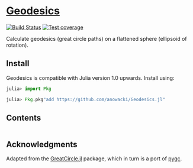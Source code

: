 # [Geodesics](https://github.com/anowacki/Geodesics.jl)

[![Build Status](https://github.com/anowacki/Geodesics.jl/workflows/CI/badge.svg)](https://github.com/anowacki/Geodesics.jl/actions)
[![Test coverage](https://codecov.io/gh/anowacki/Geodesics.jl/branch/master/graph/badge.svg?token=4XkpiFaFJN)](https://codecov.io/gh/anowacki/Geodesics.jl)

Calculate geodesics (great circle paths) on a flattened sphere (ellipsoid of
rotation).

## Install

Geodesics is compatible with Julia version 1.0 upwards.  Install using:

```julia
julia> import Pkg

julia> Pkg.pkg"add https://github.com/anowacki/Geodesics.jl"
```

## Contents

```@contents
```

## Acknowledgments

Adapted from the [GreatCircle.jl](https://github.com/acrosby/GreatCircle.jl)
package, which in turn is a port of [pygc](https://github.com/axiom-data-science/pygc/).
